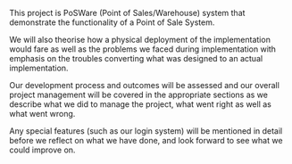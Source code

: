 This project is PoSWare (Point of Sales/Warehouse) system that demonstrate the functionality of a Point of Sale System.

We will also theorise how a physical deployment of the implementation would fare as well as the problems we faced during implementation with emphasis on the troubles converting what was designed to an actual implementation.

Our development process and outcomes will be assessed and our overall project management will be covered in the appropriate sections as we describe what we did to manage the project, what went right as well as what went wrong.

Any special features (such as our login system) will be mentioned in detail before we reflect on what we have done, and look forward to see what we could improve on.
